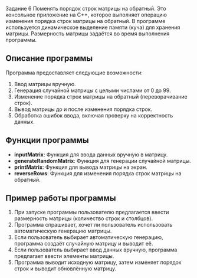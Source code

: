 Задание 6	Поменять порядок строк матрицы на обратный.
Это консольное приложение на C++, которое выполняет операцию изменения порядка строк матрицы на обратный. В программе используется динамическое выделение памяти (куча) для хранения матрицы. Размерность матрицы задаётся во время выполнения программы.

## Описание программы

Программа предоставляет следующие возможности:
1. Ввод матрицы вручную.
2. Генерация случайной матрицы с целыми числами от 0 до 99.
3. Изменение порядка строк матрицы на обратный (переворачивание строк).
4. Вывод матрицы до и после изменения порядка строк.
5. Обработка ошибок ввода, включая проверку на корректность данных.

## Функции программы

- **inputMatrix**: Функция для ввода данных вручную в матрицу.
- **generateRandomMatrix**: Функция для генерации случайной матрицы.
- **printMatrix**: Функция для вывода матрицы на экран.
- **reverseRows**: Функция для изменения порядка строк матрицы на обратный.

## Пример работы программы

1. При запуске программы пользователю предлагается ввести размерность матрицы (количество строк и столбцов).
2. Программа спрашивает, хочет ли пользователь использовать автоматическую генерацию матрицы.
3. Если пользователь выбирает автоматическую генерацию, программа создаёт случайную матрицу и выводит её.
4. Если пользователь выбирает ввод данных вручную, программа предлагает ввести элементы матрицы.
5. Программа выводит исходную матрицу, затем изменяет порядок строк и выводит обновлённую матрицу.
